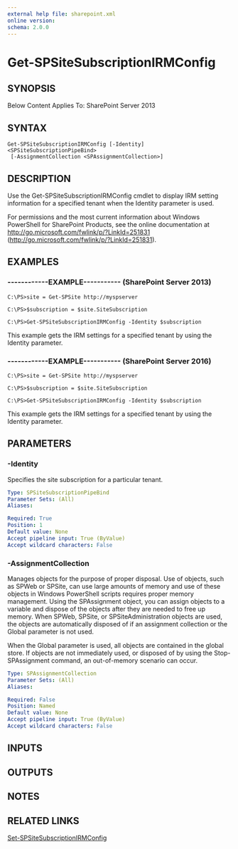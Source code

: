 ```yaml
---
external help file: sharepoint.xml
online version: 
schema: 2.0.0
---
```


# Get-SPSiteSubscriptionIRMConfig

## SYNOPSIS
Below Content Applies To: SharePoint Server 2013

## SYNTAX

```
Get-SPSiteSubscriptionIRMConfig [-Identity] <SPSiteSubscriptionPipeBind>
 [-AssignmentCollection <SPAssignmentCollection>]
```

## DESCRIPTION
Use the Get-SPSiteSubscriptionIRMConfig cmdlet to display IRM setting information for a specified tenant when the Identity parameter is used.

For permissions and the most current information about Windows PowerShell for SharePoint Products, see the online documentation at http://go.microsoft.com/fwlink/p/?LinkId=251831 (http://go.microsoft.com/fwlink/p/?LinkId=251831).

## EXAMPLES

### ------------EXAMPLE----------- (SharePoint Server 2013)
```
C:\PS>site = Get-SPSite http://myspserver

C:\PS>$subscription = $site.SiteSubscription

C:\PS>Get-SPSiteSubscriptionIRMConfig -Identity $subscription
```

This example gets the IRM settings for a specified tenant by using the Identity parameter.

### ------------EXAMPLE----------- (SharePoint Server 2016)
```
C:\PS>site = Get-SPSite http://myspserver

C:\PS>$subscription = $site.SiteSubscription

C:\PS>Get-SPSiteSubscriptionIRMConfig -Identity $subscription
```

This example gets the IRM settings for a specified tenant by using the Identity parameter.

## PARAMETERS

### -Identity
Specifies the site subscription for a particular tenant.

```yaml
Type: SPSiteSubscriptionPipeBind
Parameter Sets: (All)
Aliases: 

Required: True
Position: 1
Default value: None
Accept pipeline input: True (ByValue)
Accept wildcard characters: False
```

### -AssignmentCollection
Manages objects for the purpose of proper disposal.
Use of objects, such as SPWeb or SPSite, can use large amounts of memory and use of these objects in Windows PowerShell scripts requires proper memory management.
Using the SPAssignment object, you can assign objects to a variable and dispose of the objects after they are needed to free up memory.
When SPWeb, SPSite, or SPSiteAdministration objects are used, the objects are automatically disposed of if an assignment collection or the Global parameter is not used.

When the Global parameter is used, all objects are contained in the global store.
If objects are not immediately used, or disposed of by using the Stop-SPAssignment command, an out-of-memory scenario can occur.

```yaml
Type: SPAssignmentCollection
Parameter Sets: (All)
Aliases: 

Required: False
Position: Named
Default value: None
Accept pipeline input: True (ByValue)
Accept wildcard characters: False
```

## INPUTS

## OUTPUTS

## NOTES

## RELATED LINKS

[Set-SPSiteSubscriptionIRMConfig]()

